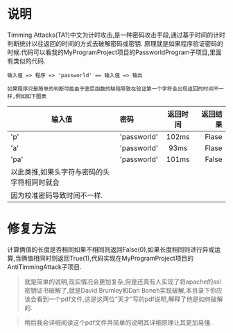 # 说明
Timming Attacks(TA?)中文为计时攻击,是一种密码攻击手段,通过基于时间的计时判断统计以往返回的时间的方式去破解密码或密钥.
原理就是如果程序验证密码的时候.代码可以看我的MyProgramProject项目的PassworldProgram子项目,里面有类似的代码.

```
输入值 => 程序 => 'passworld' == 输入值 => 输出
 
如果程序只是简单的判断可能由于底层函数的缺陷导致在验证第一个字符会出现返回的时间不一样,例如如下图表
```
| 输入值 |     密码    | 返回时间 | 返回结果 |
|--------|:------------|:--------:|---------:|
|'p'     |'passworld'  |   102ms  |  Flase   |
|'a'     |'passworld'  |   93ms   |  Flase   |
|'pa'    |'passworld'  |   101ms  |  False   |
|以此类推,如果头字符与密码的头字符相同时就会 |
|因为校准密码导致时间不一样.                 |


# 修复方法
计算俩值的长度是否相同如果不相同则返回False(0),如果长度相同则进行异或运算,当俩值相同时则返回True(1),代码实现在MyProgramProject项目的AntiTimmingAttack子项目.

> 就是简单的说明,现实情况会更加复杂,但是还真有人实现了将apache的ssl密钥证书破解了,就是David Brumley和Dan Boneh实现破解,本目录下你应该会看到一个pdf文件,这是这两位"天才"写的pdf说明,解释了他是如何破解的.

> 稍后我会详细阅读这个pdf文件并简单的说明其详细原理让其更加易懂.

